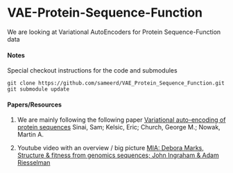 # VAE-Protein-Sequence-Function
We are looking at Variational AutoEncoders for Protein Sequence-Function data

#### Notes

Special checkout instructions for the code and submodules
```shell
git clone https://github.com/sameerd/VAE_Protein_Sequence_Function.git
git submodule update
```


#### Papers/Resources
1. We are mainly following the following paper
[Variational auto-encoding of protein sequences](https://arxiv.org/abs/1712.03346)
Sinai, Sam; Kelsic, Eric; Church, George M.; Nowak, Martin A.

1. Youtube video with an overview / big picture 
[MIA: Debora Marks, Structure & fitness from genomics sequences; John Ingraham & Adam Riesselman](https://youtu.be/97q2wtoquQk)


